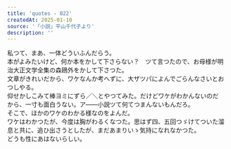 ```yaml
---
title: 'quotes - 022'
createdAt: 2025-01-10
source: '「小説」平山千代子より'
description: ''
---
```

私つて、まあ、一体どういふんだらう。  
本がよみたいけど、何か本をかして下さらない？　ツて言つたので、お母様が明治大正文学全集の森鴎外をかして下さつた。  
文章がきれいだから、ワケなんか考へずに、大ザツパによんでごらんなさいとおつしやる。  
仰せかしこみて棒ヨミにずら／＼とやつてみた。だけどワケがわかんないのだから、一寸も面白うない。ア――小説ツて何てつまんないもんだろ。  
そこで、ほかのワケのわかる様なのをよんだ。  
ワケはわかつたが、今度は胸がわるくなつた。思はず四、五回つゞけてついた溜息と共に、追ひ出さうとしたが、まだあまりいゝ気持になれなかつた。  
どうも性にあはないらしい。